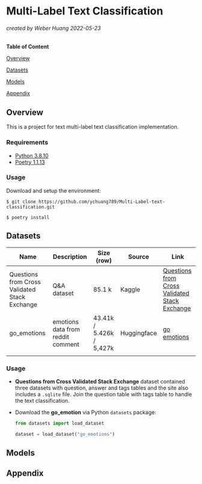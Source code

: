 # Multi-Label Text Classification
###### created by Weber Huang 2022-05-23

**Table of Content**

[Overview](#overview)

[Datasets](#datasets)

[Models](#models)

[Appendix](#appendix)

## Overview

This is a project for text multi-label text classification implementation.

### Requirements

+ [Python 3.8.10](https://www.python.org/downloads/release/python-3810/)
+ [Poetry 1.1.13](https://python-poetry.org/docs/)

### Usage

Download and setup the environment:

```shell
$ git clone https://github.com/ychuang789/Multi-Label-text-classification.git

$ poetry install
```



## Datasets

| Name                                          | Description                       | Size (row)               | Source      | Link                                                         |
| --------------------------------------------- | --------------------------------- | ------------------------ | ----------- | ------------------------------------------------------------ |
| Questions from Cross Validated Stack Exchange | Q&A dataset                       | 85.1 k                   | Kaggle      | [Questions from Cross Validated Stack Exchange ](https://www.kaggle.com/datasets/stackoverflow/statsquestions?resource=download&select=Questions.csv) |
| go_emotions                                   | emotions data from reddit comment | 43.41k / 5.426k / 5,427k | Huggingface | [go emotions](https://huggingface.co/datasets/go_emotions)   |
|                                               |                                   |                          |             |                                                              |

### Usage

+ **Questions from Cross Validated Stack Exchange** dataset contained three datasets with question, answer and tags tables and the site also includes a `.sqlite` file. Join the question table with tags table to handle the text classification.

+ Download the **go_emotion** via Python `datasets` package: 

  ```Python
  from datasets import load_dataset
  
  dataset = load_dataset("go_emotions")
  ```



## Models



## Appendix
